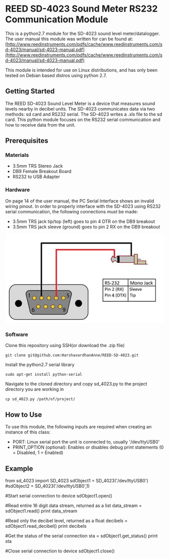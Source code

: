 # REED SD-4023 Sound Meter RS232 Communication Module

This is a python2.7 module for the SD-4023 sound level meter/datalogger. The user manual
this module was written for can be found at:
[http://www.reedinstruments.com/pdfs/cache/www.reedinstruments.com/sd-4023/manual/sd-4023-manual.pdf](http://www.reedinstruments.com/pdfs/cache/www.reedinstruments.com/sd-4023/manual/sd-4023-manual.pdf)

This module is intended for use on Linux distributions, and has only been tested on Debian based distros using python 2.7.

## Getting Started

The REED SD-4023 Sound Level Meter is a device that measures sound levels nearby in decibel units. The SD-4023 communicates data via two methods: sd card and RS232 serial. The SD-4023 writes a .xls file to the sd card. This python module focuses on the RS232 serial communication and how to receive data from the unit.

## Prerequisites

### Materials

* 3.5mm TRS Stereo Jack
* DB9 Female Breakout Board
* RS232 to USB Adapter

### Hardware

On page 14 of the user manual, the PC Serial Interface shows an invalid wiring pinout. In order to properly interface with the SD-4023 using RS232 serial communication, the following connections must be made:
* 3.5mm TRS jack tip/top (left) goes to pin 4 DTR on the DB9 breakout
* 3.5mm TRS jack sleeve (ground) goes to pin 2 RX on the DB9 breakout

![alt text](wiring_diagram.jpg)

### Software

Clone this repository using SSH(or download the .zip file)

```
git clone git@github.com:HarshavardhanAnne/REED-SD-4023.git
```

Install the python2.7 serial library

```
sudo apt-get install python-serial
```

Navigate to the cloned directory and copy sd_4023.py to the project directory you are working in

```
cp sd_4023.py /path/of/project/
```

## How to Use

To use this module, the following inputs are required when creating an instance of this class:
* PORT: Linux serial port the unit is connected to, usually '/dev/ttyUSB0'
* PRINT_OPTION (optional): Enables or disables debug print statements (0 = Disabled, 1 = Enabled)

## Example

from sd_4023 import SD_4023
sdObject1 = SD_4023('/dev/ttyUSB0')
\#sdObject2 = SD_4023('/dev/ttyUSB0',1)

\#Start serial connection to device
sdObject1.open()

\#Read entire 16 digit data stream, returned as a list
data_stream = sdObject1.read()
print data_stream

\#Read only the decibel level, returned as a float
decibels = sdObject1.read_decibel()
print decibels

\#Get the status of the serial connection
sta = sdObject1.get_status()
print sta

\#Close serial connection to device
sdObject1.close()
